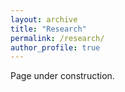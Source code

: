 ```yaml
---
layout: archive
title: "Research"
permalink: /research/
author_profile: true
---
```


Page under construction.
